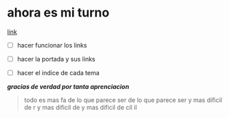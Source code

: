 # ahora es mi turno

[link](https://github.com/JuanLuisClaure/project_C)

* [ ] hacer funcionar los links
* [ ] hacer la portada y sus links
* [ ] hacer el indice de cada tema


___gracias de verdad por tanta aprenciacion___


> todo es mas fa
> de lo que parece ser
> de lo que parece ser
> y mas dificil de r
> y mas dificil de 
> y mas dificil de cil
> il